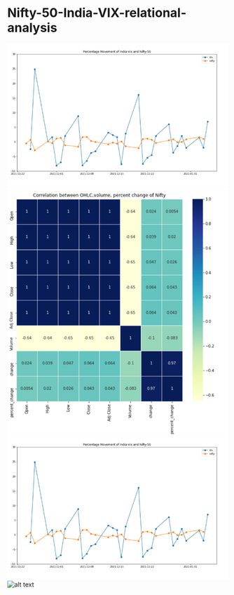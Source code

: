 # Nifty-50-India-VIX-relational-analysis
![alt text](https://github.com/axe-rishabh/Nifty-50-India-VIX-relational-analysis/blob/main/nifty%20vs%20vix%20percent%20movement.png)
![alt text](https://github.com/axe-rishabh/Nifty-50-India-VIX-relational-analysis/blob/main/pearson%20corelation%20nifty.png)
![alt text](https://github.com/axe-rishabh/Nifty-50-India-VIX-relational-analysis/blob/main/nifty%20vs%20vix%20percent%20movement.png)
![alt text]()
